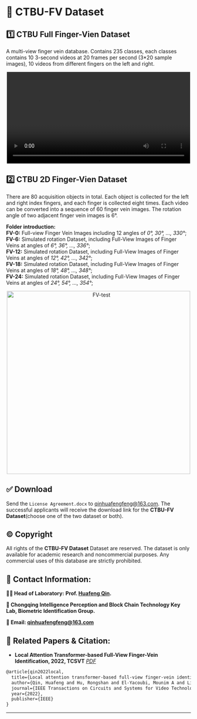 # 👏 CTBU-FV Dataset

## 1️⃣ CTBU Full Finger-Vien Dataset 
A multi-view finger vein database. Contains 235 classes, each classes contains 10 3-second videos at 20 frames per second (3*20 sample images), 10 videos from different fingers on the left and right.  

<p align="center">
<video width="500" alt="FV-test" src="https://github.com/JinXins/Adversarial-AutoMixup/assets/124172716/632b81d4-14cc-4b4c-bfb5-9404a25048a3">
</p>

## 2️⃣ CTBU 2D Finger-Vien Dataset
There are 80 acquisition objects in total. Each object is collected for the left and right index fingers, and each finger is collected eight times. Each video can be converted into a sequence of 60 finger vein images. The rotation angle of two adjacent finger vein images is 6°.  
 
**Folder introduction:**  
**FV-0:** Full-view Finger Vein Images including 12 angles of *0°, 30°, ..., 330°*;  
**FV-6:** Simulated rotation Dataset, including Full-View Images of Finger Veins at angles of *6°, 36°, ..., 336°*;  
**FV-12:** Simulated rotation Dataset, including Full-View Images of Finger Veins at angles of *12°, 42°, ..., 342°*;  
**FV-18:** Simulated rotation Dataset, including Full-View Images of Finger Veins at angles of *18°, 48°, ..., 348°*;  
**FV-24:** Simulated rotation Dataset, including Full-View Images of Finger Veins at angles of *24°, 54°, ..., 354°*;  

<p align="center">
<img width="500" alt="FV-test" src="https://github.com/JinXins/Adversarial-AutoMixup/assets/124172716/b21260bf-373b-4d53-966f-a59a479fc17c">
</p>


## ✅ Download
Send the `License Agreement.docx` to qinhuafengfeng@163.com. The successful applicants will receive the download link for the **CTBU-FV Dataset**(choose one of the two dataset or both).

## © Copyright
All rights of the **CTBU-FV Dataset** Dataset are reserved. The dataset is only available for academic research and noncommercial purposes. Any commercial uses of this database are strictly prohibited.

## 💬 Contact Information:
**👨‍🏫 Head of Laboratory:** **Prof. [Huafeng Qin](https://scholar.google.com/citations?user=5jvXcJ0AAAAJ&hl=zh-CN).**  

**🏫 Chongqing Intelligence Perception and Block Chain Technology Key Lab, Biometric Identification Group.**  

**📧 Email: qinhuafengfeng@163.com**  

## 📖 Related Papers & Citation:
- **Local Attention Transformer-based Full-View Finger-Vein Identification, 2022, TCSVT** *[PDF](https://ieeexplore.ieee.org/abstract/document/9973408)*

```markdown
@article{qin2022local,
  title={Local attention transformer-based full-view finger-vein identification},
  author={Qin, Huafeng and Hu, Rongshan and El-Yacoubi, Mounim A and Li, Yantao and Gao, Xinbo},
  journal={IEEE Transactions on Circuits and Systems for Video Technology},
  year={2022},
  publisher={IEEE}
}
```
___
